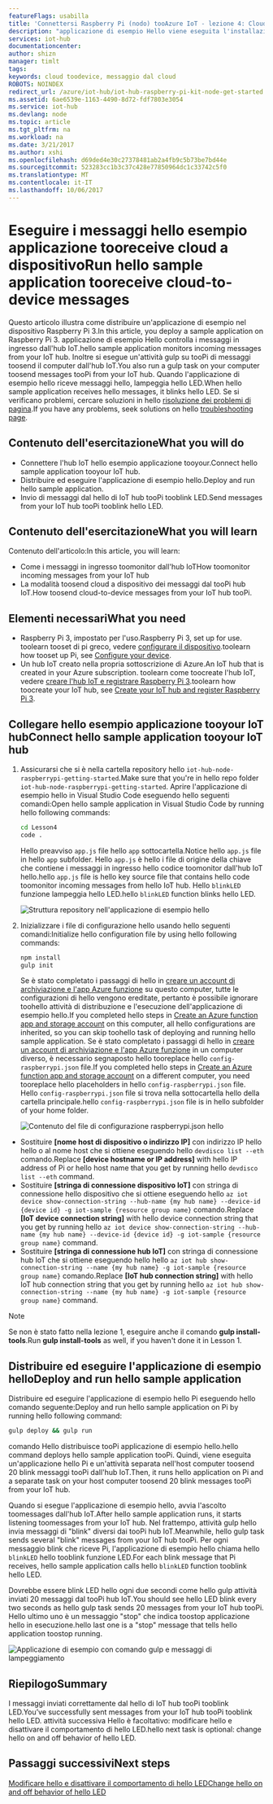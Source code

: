 ```yaml
---
featureFlags: usabilla
title: 'Connettersi Raspberry Pi (nodo) tooAzure IoT - lezione 4: Cloud a dispositivo | Documenti Microsoft'
description: "applicazione di esempio Hello viene eseguita l'installazione guidata piattaforma e controlla i messaggi in ingresso dall'hub IoT. Una nuova attività gulp invia messaggi tooPi da hello di tooblink l'hub IoT LED."
services: iot-hub
documentationcenter: 
author: shizn
manager: timlt
tags: 
keywords: cloud toodevice, messaggio dal cloud
ROBOTS: NOINDEX
redirect_url: /azure/iot-hub/iot-hub-raspberry-pi-kit-node-get-started
ms.assetid: 6ae6539e-1163-4490-8d72-fdf7803e3054
ms.service: iot-hub
ms.devlang: node
ms.topic: article
ms.tgt_pltfrm: na
ms.workload: na
ms.date: 3/21/2017
ms.author: xshi
ms.openlocfilehash: d69ded4e30c27378481ab2a4fb9c5b73be7bd44e
ms.sourcegitcommit: 523283cc1b3c37c428e77850964dc1c33742c5f0
ms.translationtype: MT
ms.contentlocale: it-IT
ms.lasthandoff: 10/06/2017
---
```

# <a name="run-hello-sample-application-tooreceive-cloud-to-device-messages"></a><span data-ttu-id="5042e-105">Eseguire i messaggi hello esempio applicazione tooreceive cloud a dispositivo</span><span class="sxs-lookup"><span data-stu-id="5042e-105">Run hello sample application tooreceive cloud-to-device messages</span></span>
<span data-ttu-id="5042e-106">Questo articolo illustra come distribuire un'applicazione di esempio nel dispositivo Raspberry Pi 3.</span><span class="sxs-lookup"><span data-stu-id="5042e-106">In this article, you deploy a sample application on Raspberry Pi 3.</span></span> <span data-ttu-id="5042e-107">applicazione di esempio Hello controlla i messaggi in ingresso dall'hub IoT.</span><span class="sxs-lookup"><span data-stu-id="5042e-107">hello sample application monitors incoming messages from your IoT hub.</span></span> <span data-ttu-id="5042e-108">Inoltre si esegue un'attività gulp su tooPi di messaggi toosend il computer dall'hub IoT.</span><span class="sxs-lookup"><span data-stu-id="5042e-108">You also run a gulp task on your computer toosend messages tooPi from your IoT hub.</span></span> <span data-ttu-id="5042e-109">Quando l'applicazione di esempio hello riceve messaggi hello, lampeggia hello LED.</span><span class="sxs-lookup"><span data-stu-id="5042e-109">When hello sample application receives hello messages, it blinks hello LED.</span></span> <span data-ttu-id="5042e-110">Se si verificano problemi, cercare soluzioni in hello [risoluzione dei problemi di pagina](iot-hub-raspberry-pi-kit-node-troubleshooting.md).</span><span class="sxs-lookup"><span data-stu-id="5042e-110">If you have any problems, seek solutions on hello [troubleshooting page](iot-hub-raspberry-pi-kit-node-troubleshooting.md).</span></span>

## <a name="what-you-will-do"></a><span data-ttu-id="5042e-111">Contenuto dell'esercitazione</span><span class="sxs-lookup"><span data-stu-id="5042e-111">What you will do</span></span>
* <span data-ttu-id="5042e-112">Connettere l'hub IoT hello esempio applicazione tooyour.</span><span class="sxs-lookup"><span data-stu-id="5042e-112">Connect hello sample application tooyour IoT hub.</span></span>
* <span data-ttu-id="5042e-113">Distribuire ed eseguire l'applicazione di esempio hello.</span><span class="sxs-lookup"><span data-stu-id="5042e-113">Deploy and run hello sample application.</span></span>
* <span data-ttu-id="5042e-114">Invio di messaggi dal hello di IoT hub tooPi tooblink LED.</span><span class="sxs-lookup"><span data-stu-id="5042e-114">Send messages from your IoT hub tooPi tooblink hello LED.</span></span>

## <a name="what-you-will-learn"></a><span data-ttu-id="5042e-115">Contenuto dell'esercitazione</span><span class="sxs-lookup"><span data-stu-id="5042e-115">What you will learn</span></span>
<span data-ttu-id="5042e-116">Contenuto dell'articolo:</span><span class="sxs-lookup"><span data-stu-id="5042e-116">In this article, you will learn:</span></span>
* <span data-ttu-id="5042e-117">Come i messaggi in ingresso toomonitor dall'hub IoT</span><span class="sxs-lookup"><span data-stu-id="5042e-117">How toomonitor incoming messages from your IoT hub</span></span>
* <span data-ttu-id="5042e-118">La modalità toosend cloud a dispositivo dei messaggi dal tooPi hub IoT.</span><span class="sxs-lookup"><span data-stu-id="5042e-118">How toosend cloud-to-device messages from your IoT hub tooPi.</span></span>

## <a name="what-you-need"></a><span data-ttu-id="5042e-119">Elementi necessari</span><span class="sxs-lookup"><span data-stu-id="5042e-119">What you need</span></span>
* <span data-ttu-id="5042e-120">Raspberry Pi 3, impostato per l'uso.</span><span class="sxs-lookup"><span data-stu-id="5042e-120">Raspberry Pi 3, set up for use.</span></span> <span data-ttu-id="5042e-121">toolearn tooset di pi greco, vedere [configurare il dispositivo](iot-hub-raspberry-pi-kit-node-lesson1-configure-your-device.md).</span><span class="sxs-lookup"><span data-stu-id="5042e-121">toolearn how tooset up Pi, see [Configure your device](iot-hub-raspberry-pi-kit-node-lesson1-configure-your-device.md).</span></span>
* <span data-ttu-id="5042e-122">Un hub IoT creato nella propria sottoscrizione di Azure.</span><span class="sxs-lookup"><span data-stu-id="5042e-122">An IoT hub that is created in your Azure subscription.</span></span> <span data-ttu-id="5042e-123">toolearn come toocreate l'hub IoT, vedere [creare l'hub IoT e registrare Raspberry Pi 3](iot-hub-raspberry-pi-kit-node-lesson2-prepare-azure-iot-hub.md).</span><span class="sxs-lookup"><span data-stu-id="5042e-123">toolearn how toocreate your IoT hub, see [Create your IoT hub and register Raspberry Pi 3](iot-hub-raspberry-pi-kit-node-lesson2-prepare-azure-iot-hub.md).</span></span>

## <a name="connect-hello-sample-application-tooyour-iot-hub"></a><span data-ttu-id="5042e-124">Collegare hello esempio applicazione tooyour IoT hub</span><span class="sxs-lookup"><span data-stu-id="5042e-124">Connect hello sample application tooyour IoT hub</span></span>
1. <span data-ttu-id="5042e-125">Assicurarsi che si è nella cartella repository hello `iot-hub-node-raspberrypi-getting-started`.</span><span class="sxs-lookup"><span data-stu-id="5042e-125">Make sure that you're in hello repo folder `iot-hub-node-raspberrypi-getting-started`.</span></span> <span data-ttu-id="5042e-126">Aprire l'applicazione di esempio hello in Visual Studio Code eseguendo hello seguenti comandi:</span><span class="sxs-lookup"><span data-stu-id="5042e-126">Open hello sample application in Visual Studio Code by running hello following commands:</span></span>
   
   ```bash
   cd Lesson4
   code .
   ```
   
   <span data-ttu-id="5042e-127">Hello preavviso `app.js` file hello `app` sottocartella.</span><span class="sxs-lookup"><span data-stu-id="5042e-127">Notice hello `app.js` file in hello `app` subfolder.</span></span> <span data-ttu-id="5042e-128">Hello `app.js` è hello i file di origine della chiave che contiene i messaggi in ingresso hello codice toomonitor dall'hub IoT hello.</span><span class="sxs-lookup"><span data-stu-id="5042e-128">hello `app.js` file is hello key source file that contains hello code toomonitor incoming messages from hello IoT hub.</span></span> <span data-ttu-id="5042e-129">Hello `blinkLED` funzione lampeggia hello LED.</span><span class="sxs-lookup"><span data-stu-id="5042e-129">hello `blinkLED` function blinks hello LED.</span></span>
   
   ![Struttura repository nell'applicazione di esempio hello](media/iot-hub-raspberry-pi-lessons/lesson4/repo_structure.png)
2. <span data-ttu-id="5042e-131">Inizializzare i file di configurazione hello usando hello seguenti comandi:</span><span class="sxs-lookup"><span data-stu-id="5042e-131">Initialize hello configuration file by using hello following commands:</span></span>
   
   ```bash
   npm install
   gulp init
   ```
   
   <span data-ttu-id="5042e-132">Se è stato completato i passaggi di hello in [creare un account di archiviazione e l'app Azure funzione](iot-hub-raspberry-pi-kit-node-lesson3-deploy-resource-manager-template.md) su questo computer, tutte le configurazioni di hello vengono ereditate, pertanto è possibile ignorare toohello attività di distribuzione e l'esecuzione dell'applicazione di esempio hello.</span><span class="sxs-lookup"><span data-stu-id="5042e-132">If you completed hello steps in [Create an Azure function app and storage account](iot-hub-raspberry-pi-kit-node-lesson3-deploy-resource-manager-template.md) on this computer, all hello configurations are inherited, so you can skip toohello task of deploying and running hello sample application.</span></span> <span data-ttu-id="5042e-133">Se è stato completato i passaggi di hello in [creare un account di archiviazione e l'app Azure funzione](iot-hub-raspberry-pi-kit-node-lesson3-deploy-resource-manager-template.md) in un computer diverso, è necessario segnaposto hello tooreplace hello `config-raspberrypi.json` file.</span><span class="sxs-lookup"><span data-stu-id="5042e-133">If you completed hello steps in [Create an Azure function app and storage account](iot-hub-raspberry-pi-kit-node-lesson3-deploy-resource-manager-template.md) on a different computer, you need tooreplace hello placeholders in hello `config-raspberrypi.json` file.</span></span> <span data-ttu-id="5042e-134">Hello `config-raspberrypi.json` file si trova nella sottocartella hello della cartella principale.</span><span class="sxs-lookup"><span data-stu-id="5042e-134">hello `config-raspberrypi.json` file is in hello subfolder of your home folder.</span></span>
   
   ![Contenuto del file di configurazione raspberrypi.json hello](media/iot-hub-raspberry-pi-lessons/lesson4/config_raspberrypi.png)

* <span data-ttu-id="5042e-136">Sostituire **[nome host di dispositivo o indirizzo IP]** con indirizzo IP hello hello o al nome host che si ottiene eseguendo hello `devdisco list --eth` comando.</span><span class="sxs-lookup"><span data-stu-id="5042e-136">Replace **[device hostname or IP address]** with hello IP address of Pi or hello host name that you get by running hello `devdisco list --eth` command.</span></span>
* <span data-ttu-id="5042e-137">Sostituire **[stringa di connessione dispositivo IoT]** con stringa di connessione hello dispositivo che si ottiene eseguendo hello `az iot device show-connection-string --hub-name {my hub name} --device-id {device id} -g iot-sample {resource group name}` comando.</span><span class="sxs-lookup"><span data-stu-id="5042e-137">Replace **[IoT device connection string]** with hello device connection string that you get by running hello `az iot device show-connection-string --hub-name {my hub name} --device-id {device id} -g iot-sample {resource group name}` command.</span></span>
* <span data-ttu-id="5042e-138">Sostituire **[stringa di connessione hub IoT]** con stringa di connessione hub IoT che si ottiene eseguendo hello hello `az iot hub show-connection-string --name {my hub name} -g iot-sample {resource group name}` comando.</span><span class="sxs-lookup"><span data-stu-id="5042e-138">Replace **[IoT hub connection string]** with hello IoT hub connection string that you get by running hello `az iot hub show-connection-string --name {my hub name} -g iot-sample {resource group name}` command.</span></span>

> [!NOTE]
> <span data-ttu-id="5042e-139">Se non è stato fatto nella lezione 1, eseguire anche il comando **gulp install-tools**.</span><span class="sxs-lookup"><span data-stu-id="5042e-139">Run **gulp install-tools** as well, if you haven't done it in Lesson 1.</span></span>

## <a name="deploy-and-run-hello-sample-application"></a><span data-ttu-id="5042e-140">Distribuire ed eseguire l'applicazione di esempio hello</span><span class="sxs-lookup"><span data-stu-id="5042e-140">Deploy and run hello sample application</span></span>
<span data-ttu-id="5042e-141">Distribuire ed eseguire l'applicazione di esempio hello Pi eseguendo hello comando seguente:</span><span class="sxs-lookup"><span data-stu-id="5042e-141">Deploy and run hello sample application on Pi by running hello following command:</span></span>

```bash
gulp deploy && gulp run
```

<span data-ttu-id="5042e-142">comando Hello distribuisce tooPi applicazione di esempio hello.</span><span class="sxs-lookup"><span data-stu-id="5042e-142">hello command deploys hello sample application tooPi.</span></span> <span data-ttu-id="5042e-143">Quindi, viene eseguita un'applicazione hello Pi e un'attività separata nell'host computer toosend 20 blink messaggi tooPi dall'hub IoT.</span><span class="sxs-lookup"><span data-stu-id="5042e-143">Then, it runs hello application on Pi and a separate task on your host computer toosend 20 blink messages tooPi from your IoT hub.</span></span>

<span data-ttu-id="5042e-144">Quando si esegue l'applicazione di esempio hello, avvia l'ascolto toomessages dall'hub IoT.</span><span class="sxs-lookup"><span data-stu-id="5042e-144">After hello sample application runs, it starts listening toomessages from your IoT hub.</span></span> <span data-ttu-id="5042e-145">Nel frattempo, attività gulp hello invia messaggi di "blink" diversi dai tooPi hub IoT.</span><span class="sxs-lookup"><span data-stu-id="5042e-145">Meanwhile, hello gulp task sends several "blink" messages from your IoT hub tooPi.</span></span> <span data-ttu-id="5042e-146">Per ogni messaggio blink che riceve Pi, l'applicazione di esempio hello chiama hello `blinkLED` hello tooblink funzione LED.</span><span class="sxs-lookup"><span data-stu-id="5042e-146">For each blink message that Pi receives, hello sample application calls hello `blinkLED` function tooblink hello LED.</span></span>

<span data-ttu-id="5042e-147">Dovrebbe essere blink LED hello ogni due secondi come hello gulp attività inviati 20 messaggi dal tooPi hub IoT.</span><span class="sxs-lookup"><span data-stu-id="5042e-147">You should see hello LED blink every two seconds as hello gulp task sends 20 messages from your IoT hub tooPi.</span></span> <span data-ttu-id="5042e-148">Hello ultimo uno è un messaggio "stop" che indica toostop applicazione hello in esecuzione.</span><span class="sxs-lookup"><span data-stu-id="5042e-148">hello last one is a "stop" message that tells hello application toostop running.</span></span>

![Applicazione di esempio con comando gulp e messaggi di lampeggiamento](media/iot-hub-raspberry-pi-lessons/lesson4/gulp_blink.png)

## <a name="summary"></a><span data-ttu-id="5042e-150">Riepilogo</span><span class="sxs-lookup"><span data-stu-id="5042e-150">Summary</span></span>
<span data-ttu-id="5042e-151">I messaggi inviati correttamente dal hello di IoT hub tooPi tooblink LED.</span><span class="sxs-lookup"><span data-stu-id="5042e-151">You’ve successfully sent messages from your IoT hub tooPi tooblink hello LED.</span></span> <span data-ttu-id="5042e-152">attività successiva Hello è facoltativo: modificare hello e disattivare il comportamento di hello LED.</span><span class="sxs-lookup"><span data-stu-id="5042e-152">hello next task is optional: change hello on and off behavior of hello LED.</span></span>

## <a name="next-steps"></a><span data-ttu-id="5042e-153">Passaggi successivi</span><span class="sxs-lookup"><span data-stu-id="5042e-153">Next steps</span></span>
[<span data-ttu-id="5042e-154">Modificare hello e disattivare il comportamento di hello LED</span><span class="sxs-lookup"><span data-stu-id="5042e-154">Change hello on and off behavior of hello LED</span></span>](iot-hub-raspberry-pi-kit-node-lesson4-change-led-behavior.md)

